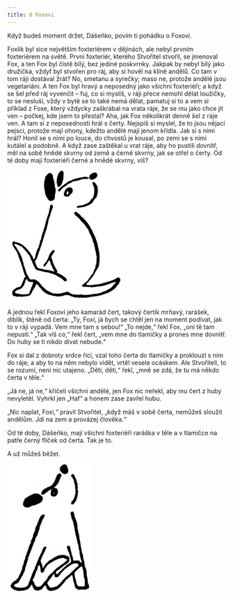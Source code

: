 ```yaml
---
title: O Foxovi
---
```


Když budeš moment držet, Dášeňko, povím ti pohádku o Foxovi.

Foxlík byl sice největším foxteriérem v dějinách, ale nebyl prvním foxteriérem na světě. První foxteriér, kterého Stvořitel stvořil, se jmenoval Fox, a ten Fox byl čistě bílý, bez jediné poskvrnky. Jakpak by nebyl bílý jako družička, vždyť byl stvořen pro ráj, aby si hověl na klíně andělů. Co tam v tom ráji dostával žrát? No, smetanu a syrečky; maso ne, protože andělé jsou vegetariáni. A ten Fox byl hravý a neposedný jako všichni foxteriéři; a když se šel před ráj vyvenčit – fuj, co si myslíš, v ráji přece nemohl dělat loužičky, to se nesluší, vždy v bytě se to také nemá dělat, pamatuj si to a vem si příklad z Foxe, který vždycky zaškrábal na vrata ráje, že se mu jako chce jít ven – počkej, kde jsem to přestal? Aha, jak Fox několikrát denně šel z ráje ven. A tam si z neposednosti hrál s čerty. Nejspíš si myslel, že to jsou nějací pejsci, protože mají ohony, kdežto andělé mají jenom křídla. Jak si s nimi hrál? Honil se s nimi po louce, do chvostů je kousal, po zemi se s nimi kutálel a podobně. A když zase zaštěkal u vrat ráje, aby ho pustili dovnitř, měl na sobě hnědé skvrny od země a černé skvrny, jak se otřel o čerty. Od té doby mají foxteriéři černé a hnědé skvrny, víš?

![dasenka_ilustrace_048](./resources/dasenka_ilustrace_048.jpg)  

A jednou řekl Foxovi jeho kamarád čert, takový čertík mrňavý, rarášek, diblík, štěně od čerta: „Ty, Foxi, já bych se chtěl jen na moment podívat, jak to v ráji vypadá. Vem mne tam s sebou!“ „To nejde,“ řekl Fox, „oni tě tam nepustí.“ „Tak víš co,“ řekl čert, „vem mne do tlamičky a prones mne dovnitř. Do huby se ti nikdo dívat nebude.“

Fox si dal z dobroty srdce říci, vzal toho čerta do tlamičky a proklouzl s ním do ráje; a aby to na něm nebylo vidět, vrtěl vesele ocáskem. Ale Stvořiteli, to se rozumí, není nic utajeno. „Děti, děti,“ řekl, „mně se zdá, že tu má někdo čerta v těle.“

„Já ne, já ne,“ křičeli všichni andělé, jen Fox nic neřekl, aby mu čert z huby nevyletěl. Vyhrkl jen „Haf“ a honem zase zavřel hubu.

„Nic naplat, Foxi,“ pravil Stvořitel, „když máš v sobě čerta, nemůžeš sloužit andělům. Jdi na zem a provázej člověka.“

Od té doby, Dášeňko, mají všichni foxteriéři raráška v těle a v tlamičce na patře černý flíček od čerta. Tak je to.

A už můžeš běžet.

![dasenka_ilustrace_049](./resources/dasenka_ilustrace_049.jpg)
